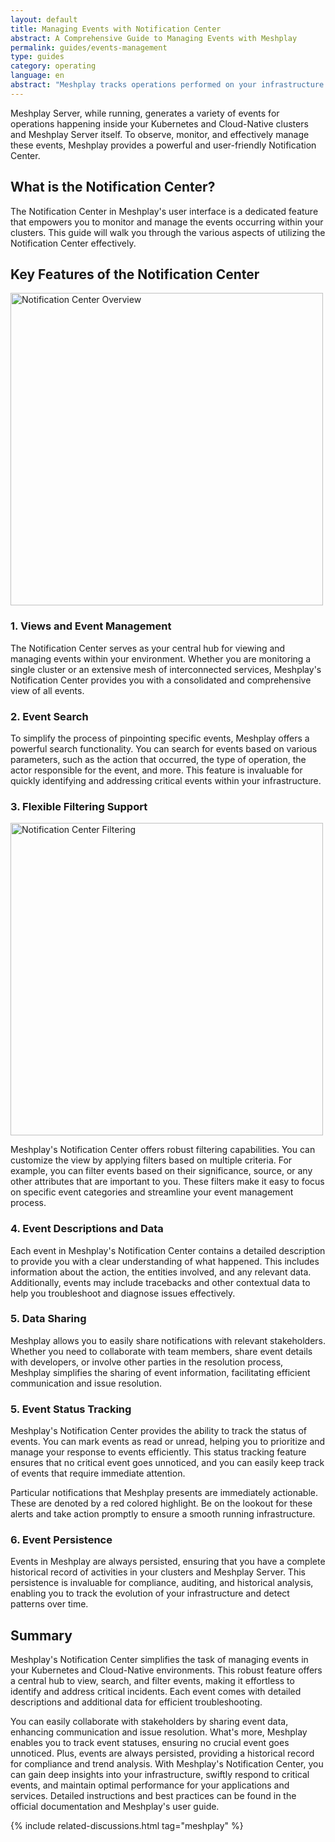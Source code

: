 ```yaml
---
layout: default
title: Managing Events with Notification Center
abstract: A Comprehensive Guide to Managing Events with Meshplay
permalink: guides/events-management
type: guides
category: operating
language: en
abstract: "Meshplay tracks operations performed on your infrastructure and workloads, and provides notification of environment issues, application conflicts with infrastructure configuration, policy violations, and so on."
---
```


Meshplay Server, while running, generates a variety of events for operations happening inside your Kubernetes and Cloud-Native clusters and Meshplay Server itself. To observe, monitor, and effectively manage these events, Meshplay provides a powerful and user-friendly Notification Center.

## What is the Notification Center?

The Notification Center in Meshplay's user interface is a dedicated feature that empowers you to monitor and manage the events occurring within your clusters. This guide will walk you through the various aspects of utilizing the Notification Center effectively.

## Key Features of the Notification Center

<a href="{{ site.baseurl }}/assets/img/notification-center/NotificationCenterOverview.png"><img alt="Notification Center Overview" style="width:500px;height:auto;" src="{{ site.baseurl }}/assets/img/notification-center/NotificationCenterOverview.png" /></a>

### 1. Views and Event Management

The Notification Center serves as your central hub for viewing and managing events within your environment. Whether you are monitoring a single cluster or an extensive mesh of interconnected services, Meshplay's Notification Center provides you with a consolidated and comprehensive view of all events.

### 2. Event Search

To simplify the process of pinpointing specific events, Meshplay offers a powerful search functionality. You can search for events based on various parameters, such as the action that occurred, the type of operation, the actor responsible for the event, and more. This feature is invaluable for quickly identifying and addressing critical events within your infrastructure.

### 3. Flexible Filtering Support

<a href="{{ site.baseurl }}/assets/img/notification-center/NotificationCenterFiltering.png"><img alt="Notification Center Filtering" style="width:500px;height:auto;" src="{{ site.baseurl }}/assets/img/notification-center/NotificationCenterFiltering.png" /></a>

Meshplay's Notification Center offers robust filtering capabilities. You can customize the view by applying filters based on multiple criteria. For example, you can filter events based on their significance, source, or any other attributes that are important to you. These filters make it easy to focus on specific event categories and streamline your event management process.

### 4. Event Descriptions and Data

Each event in Meshplay's Notification Center contains a detailed description to provide you with a clear understanding of what happened. This includes information about the action, the entities involved, and any relevant data. Additionally, events may include tracebacks and other contextual data to help you troubleshoot and diagnose issues effectively.

### 5. Data Sharing

Meshplay allows you to easily share notifications with relevant stakeholders. Whether you need to collaborate with team members, share event details with developers, or involve other parties in the resolution process, Meshplay simplifies the sharing of event information, facilitating efficient communication and issue resolution.

### 5. Event Status Tracking

Meshplay's Notification Center provides the ability to track the status of events. You can mark events as read or unread, helping you to prioritize and manage your response to events efficiently. This status tracking feature ensures that no critical event goes unnoticed, and you can easily keep track of events that require immediate attention.

Particular notifications that Meshplay presents are immediately actionable. These are denoted by a red colored highlight. Be on the lookout for these alerts and take action promptly to ensure a smooth running infrastructure.

### 6. Event Persistence

Events in Meshplay are always persisted, ensuring that you have a complete historical record of activities in your clusters and Meshplay Server. This persistence is invaluable for compliance, auditing, and historical analysis, enabling you to track the evolution of your infrastructure and detect patterns over time.

## Summary

Meshplay's Notification Center simplifies the task of managing events in your Kubernetes and Cloud-Native environments. This robust feature offers a central hub to view, search, and filter events, making it effortless to identify and address critical incidents. Each event comes with detailed descriptions and additional data for efficient troubleshooting.

You can easily collaborate with stakeholders by sharing event data, enhancing communication and issue resolution. What's more, Meshplay enables you to track event statuses, ensuring no crucial event goes unnoticed. Plus, events are always persisted, providing a historical record for compliance and trend analysis. With Meshplay's Notification Center, you can gain deep insights into your infrastructure, swiftly respond to critical events, and maintain optimal performance for your applications and services. Detailed instructions and best practices can be found in the official documentation and Meshplay's user guide.

{% include related-discussions.html tag="meshplay" %}

